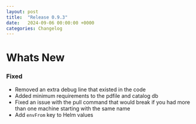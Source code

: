 ```yaml
---
layout: post
title:  "Release 0.9.3"
date:   2024-09-06 00:00:00 +0000
categories: Changelog
---
```


# Whats New

### Fixed

- Removed an extra debug line that existed in the code
- Added minimum requirements to the pdfile and catalog db
- Fixed an issue with the pull command that would break if you had more than one machine starting with the same name
- Add `envFrom` key to Helm values
